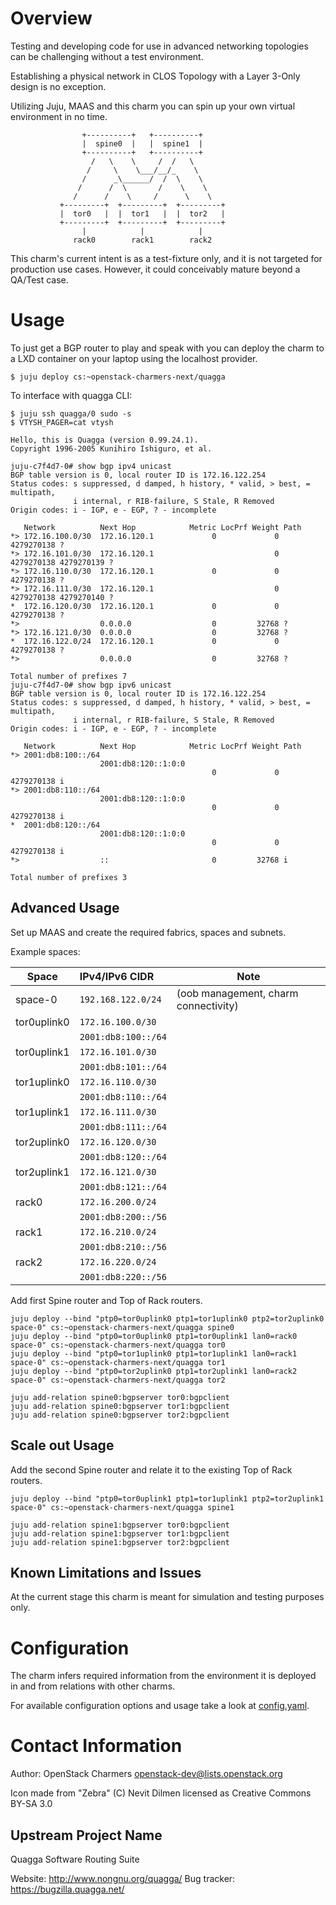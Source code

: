 # Overview
Testing and developing code for use in advanced networking topologies can be
challenging without a test environment.

Establishing a physical network in CLOS Topology with a Layer 3-Only design
is no exception.

Utilizing Juju, MAAS and this charm you can spin up your own virtual
environment in no time.

                    +----------+   +----------+
                    |  spine0  |   |  spine1  |
                    +----------+   +----------+
                      /   \    \     /  /   \
                     /     \    \___/__/_    \
                    /      _\______/  /  \    \
                   /      /  \       /    \    \
                  /      /    \     /      \    \
               +---------+  +---------+  +---------+
               |  tor0   |  |  tor1   |  |  tor2   |
               +---------+  +---------+  +---------+
                    |            |            |
                  rack0        rack1        rack2

This charm's current intent is as a test-fixture only, and it is not targeted
for production use cases.  However, it could conceivably mature beyond a
QA/Test case.

# Usage
To just get a BGP router to play and speak with you can deploy the charm to a
LXD container on your laptop using the localhost provider.

    $ juju deploy cs:~openstack-charmers-next/quagga

To interface with quagga CLI:

    $ juju ssh quagga/0 sudo -s
    $ VTYSH_PAGER=cat vtysh
    
    Hello, this is Quagga (version 0.99.24.1).
    Copyright 1996-2005 Kunihiro Ishiguro, et al.
    
    juju-c7f4d7-0# show bgp ipv4 unicast
    BGP table version is 0, local router ID is 172.16.122.254
    Status codes: s suppressed, d damped, h history, * valid, > best, = multipath,
                  i internal, r RIB-failure, S Stale, R Removed
    Origin codes: i - IGP, e - EGP, ? - incomplete
    
       Network          Next Hop            Metric LocPrf Weight Path
    *> 172.16.100.0/30  172.16.120.1             0             0 4279270138 ?
    *> 172.16.101.0/30  172.16.120.1                           0 4279270138 4279270139 ?
    *> 172.16.110.0/30  172.16.120.1             0             0 4279270138 ?
    *> 172.16.111.0/30  172.16.120.1                           0 4279270138 4279270140 ?
    *  172.16.120.0/30  172.16.120.1             0             0 4279270138 ?
    *>                  0.0.0.0                  0         32768 ?
    *> 172.16.121.0/30  0.0.0.0                  0         32768 ?
    *  172.16.122.0/24  172.16.120.1             0             0 4279270138 ?
    *>                  0.0.0.0                  0         32768 ?
    
    Total number of prefixes 7
    juju-c7f4d7-0# show bgp ipv6 unicast
    BGP table version is 0, local router ID is 172.16.122.254
    Status codes: s suppressed, d damped, h history, * valid, > best, = multipath,
                  i internal, r RIB-failure, S Stale, R Removed
    Origin codes: i - IGP, e - EGP, ? - incomplete
    
       Network          Next Hop            Metric LocPrf Weight Path
    *> 2001:db8:100::/64
                        2001:db8:120::1:0:0
                                                 0             0 4279270138 i
    *> 2001:db8:110::/64
                        2001:db8:120::1:0:0
                                                 0             0 4279270138 i
    *  2001:db8:120::/64
                        2001:db8:120::1:0:0
                                                 0             0 4279270138 i
    *>                  ::                       0         32768 i
    
    Total number of prefixes 3


## Advanced Usage
Set up MAAS and create the required fabrics, spaces and subnets.

Example spaces:

|     Space     |   IPv4/IPv6 CIDR    |                 Note                 |
| ------------- | :------------------ | ------------------------------------ |
| space-0       | `192.168.122.0/24`  | (oob management, charm connectivity) |
| tor0uplink0   | `172.16.100.0/30`   |                                      |
|               | `2001:db8:100::/64` |                                      |
| tor0uplink1   | `172.16.101.0/30`   |                                      |
|               | `2001:db8:101::/64` |                                      |
| tor1uplink0   | `172.16.110.0/30`   |                                      |
|               | `2001:db8:110::/64` |                                      |
| tor1uplink1   | `172.16.111.0/30`   |                                      |
|               | `2001:db8:111::/64` |                                      |
| tor2uplink0   | `172.16.120.0/30`   |                                      |
|               | `2001:db8:120::/64` |                                      |
| tor2uplink1   | `172.16.121.0/30`   |                                      |
|               | `2001:db8:121::/64` |                                      |
| rack0         | `172.16.200.0/24`   |                                      |
|               | `2001:db8:200::/56` |                                      |
| rack1         | `172.16.210.0/24`   |                                      |
|               | `2001:db8:210::/56` |                                      |
| rack2         | `172.16.220.0/24`   |                                      |
|               | `2001:db8:220::/56` |                                      |


Add first Spine router and Top of Rack routers.

    juju deploy --bind "ptp0=tor0uplink0 ptp1=tor1uplink0 ptp2=tor2uplink0 space-0" cs:~openstack-charmers-next/quagga spine0
    juju deploy --bind "ptp0=tor0uplink0 ptp1=tor0uplink1 lan0=rack0 space-0" cs:~openstack-charmers-next/quagga tor0
    juju deploy --bind "ptp0=tor1uplink0 ptp1=tor1uplink1 lan0=rack1 space-0" cs:~openstack-charmers-next/quagga tor1
    juju deploy --bind "ptp0=tor2uplink0 ptp1=tor2uplink1 lan0=rack2 space-0" cs:~openstack-charmers-next/quagga tor2

    juju add-relation spine0:bgpserver tor0:bgpclient
    juju add-relation spine0:bgpserver tor1:bgpclient
    juju add-relation spine0:bgpserver tor2:bgpclient


## Scale out Usage
Add the second Spine router and relate it to the existing Top of Rack routers.

    juju deploy --bind "ptp0=tor0uplink1 ptp1=tor1uplink1 ptp2=tor2uplink1 space-0" cs:~openstack-charmers-next/quagga spine1

    juju add-relation spine1:bgpserver tor0:bgpclient
    juju add-relation spine1:bgpserver tor1:bgpclient
    juju add-relation spine1:bgpserver tor2:bgpclient


## Known Limitations and Issues
At the current stage this charm is meant for simulation and testing purposes only.


# Configuration
The charm infers required information from the environment it is deployed in
and from relations with other charms.

For available configuration options and usage take a look at [config.yaml](config.yaml).


# Contact Information
Author: OpenStack Charmers <openstack-dev@lists.openstack.org>

Icon made from "Zebra" (C) Nevit Dilmen licensed as Creative Commons BY-SA 3.0


## Upstream Project Name
Quagga Software Routing Suite

Website: http://www.nongnu.org/quagga/
Bug tracker: https://bugzilla.quagga.net/
